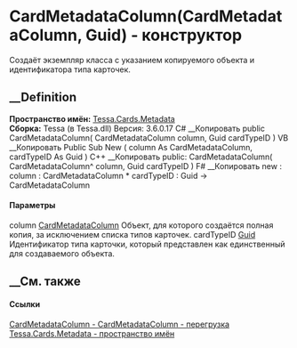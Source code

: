 # CardMetadataColumn(CardMetadataColumn, Guid) - конструктор
Создаёт экземпляр класса с указанием копируемого объекта и идентификатора типа
карточек.
## __Definition
 **Пространство имён:** [Tessa.Cards.Metadata](N_Tessa_Cards_Metadata.htm)  
 **Сборка:** Tessa (в Tessa.dll) Версия: 3.6.0.17
C# __Копировать
     public CardMetadataColumn(
    	CardMetadataColumn column,
    	Guid cardTypeID
    )
VB __Копировать
     Public Sub New ( 
    	column As CardMetadataColumn,
    	cardTypeID As Guid
    )
C++ __Копировать
     public:
    CardMetadataColumn(
    	CardMetadataColumn^ column, 
    	Guid cardTypeID
    )
F# __Копировать
     new : 
            column : CardMetadataColumn * 
            cardTypeID : Guid -> CardMetadataColumn
#### Параметры
column [CardMetadataColumn](T_Tessa_Cards_Metadata_CardMetadataColumn.htm)
     Объект, для которого создаётся полная копия, за исключением списка типов карточек. 
cardTypeID [Guid](https://learn.microsoft.com/dotnet/api/system.guid)
     Идентификатор типа карточки, который представлен как единственный для создаваемого объекта. 
## __См. также
#### Ссылки
[CardMetadataColumn - ](T_Tessa_Cards_Metadata_CardMetadataColumn.htm)
[CardMetadataColumn -
перегрузка](Overload_Tessa_Cards_Metadata_CardMetadataColumn__ctor.htm)
[Tessa.Cards.Metadata - пространство имён](N_Tessa_Cards_Metadata.htm)
